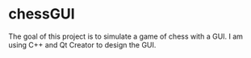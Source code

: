 # chessGUI

The goal of this project is to simulate a game of chess with a GUI. I am using C++ and Qt Creator to design the GUI.

